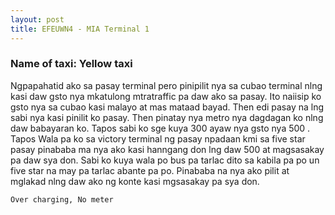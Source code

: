 ```yaml
---
layout: post
title: EFEUWN4 - MIA Terminal 1
---
```


### Name of taxi: Yellow taxi

Ngpapahatid ako sa pasay terminal pero pinipilit nya sa cubao terminal nlng kasi daw gsto nya mkatulong mtratraffic pa daw ako sa pasay. Ito naiisip ko gsto nya sa cubao kasi malayo at mas mataad bayad. Then edi pasay na lng sabi nya kasi pinilit ko pasay. Then pinatay nya metro nya dagdagan ko nlng daw babayaran ko. Tapos sabi ko sge kuya 300 ayaw nya gsto nya 500 . Tapos Wala pa ko sa victory terminal ng pasay npadaan kmi sa five star pasay pinababa ma nya ako kasi hanngang don lng daw 500 at magsasakay pa daw sya don. Sabi ko kuya wala po bus pa tarlac dito sa kabila pa po un five star na may pa tarlac abante pa po. Pinababa na nya ako pilit at mglakad nlng daw ako ng konte kasi mgsasakay pa sya don.

```Over charging, No meter```
